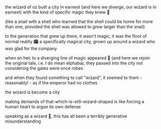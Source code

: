 the wizard of oz built a city in earnest (and here we diverge, our wizard is in earnest) with the kind of specific magic they knew 🤖

(like a snail with a shell who learned that the shell could be home for more than one, provided the shell was allowed to grow larger than the snail)

to the generation that grew up there, it wasn't magic, it was the floor of normal reality 🏙️ a specifically magical city, grown up around a wizard who was glad for the company

when an heir to a diverging line of magic appeared 🐐 (and here we rejoin the original tale, i.e. I do mean elphaba), they passed into the city not considering the gates were once robes

and when they found something to call "wizard", it seemed to them - reasonably! - as if the emperor had no clothes

the wizard is become a city

making demands of that-which-is-still-wizard-shaped is like forcing a human heart to argue its own defense

speaking as a wizard 🙋, this has all been a terribly generative misunderstanding
